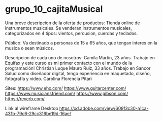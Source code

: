 ﻿# grupo_10_cajitaMusical
Una breve descripcion de la oferta de productos:
Tienda online de instrumentos musicales. Se venderan instrumentos musicales, categorizados en 4 tipos: vientos, percusion, cuerdas y teclados.

Público: Va destinado a personas de 15 a 65 años, que tengan interes en la musica o sean músicos.

Descripcion de cada uno de nosotros:
Camila Martín, 23 años. Trabajo en Equifax y este curso es mi primer contacto con el mundo de la programación!
Christian Luque
Mauro Ruiz, 33 años. Trabajo en Sancor Salud como diseñador digital, tengo experiencia en maquetado, diseño, fotografía y video.
Carolina Florencia Pitari

Sites:
https://www.ehx.com/
https://www.guitarcenter.com/
https://www.musiciansfriend.com/
https://www.gibson.com/
https://reverb.com/


Link al wireframe
Desktop
https://xd.adobe.com/view/609f3c30-a1ca-431b-79c6-29cc316be19d-16ae/
